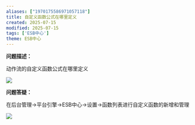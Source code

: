 ```yaml
---
aliases: ["1970175586971057118"]
title: 自定义函数公式在哪里定义
created: 2025-07-15
modified: 2025-07-15
tags: ['ESB中心']
theme: ESB中心
---
```


**问题描述：**

动作流的自定义函数公式在哪里定义

![](49e8e340ec8fe8fbd551043ec2ac3988.jpg)

**问题答疑：**

在后台管理->平台引擎->ESB中心->设置->函数列表进行自定义函数的新增和管理

![](f4409dbdc47f2e48fcb7eb3f29aeb54a.jpg)